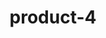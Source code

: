 ---
title: "product-4"
description: Lorem ipsum dolor sit amet, consectetur adipiscing elit, sed do eiusmod tempor incididunt ut labore et dolore magna aliqua. Ut enim ad minim veniam, quis nostrud exercitation ullamco laboris nisi ut aliquip ex ea commodo consequat. Duis aute irure dolor in reprehenderit in voluptate velit esse cillum dolore eu fugiat nulla pariatur. Excepteur sint occaecat cupidatat non proident, sunt in culpa qui officia deserunt mollit anim id est laborum.
img: src/assets/images/products/asala/product-4.webp
family: [asala-products]
price: 28.99
priceDiscount: 0
weight: 2.00004
rating: 100
id: GgKyBrQBrRJN
bestSelling: true
---